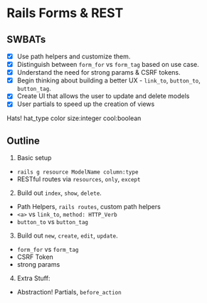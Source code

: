 Rails Forms & REST
==================

## SWBATs
- [x] Use path helpers and customize them.
- [x] Distinguish between `form_for` vs `form_tag` based on use case.
- [x] Understand the need for strong params & CSRF tokens.
- [x] Begin thinking about building a better UX - `link_to`, `button_to`, `button_tag`.
- [x] Create UI that allows the user to update and delete models
- [x] User partials to speed up the creation of views

Hats!
hat_type
color
size:integer
cool:boolean


## Outline


1. Basic setup
  - `rails g resource ModelName column:type`
  - RESTful routes via `resources`, `only`, `except`
2. Build out `index`, `show`, `delete`.
  - Path Helpers, `rails routes`, custom path helpers
  - `<a>` vs `link_to`, `method: HTTP_Verb`
  - `button_to` vs `button_tag`
3. Build out `new`, `create`, `edit`, `update`.
  - `form_for` vs `form_tag`
  - CSRF Token
  - strong params
4. Extra Stuff:
  - Abstraction! Partials, `before_action`
